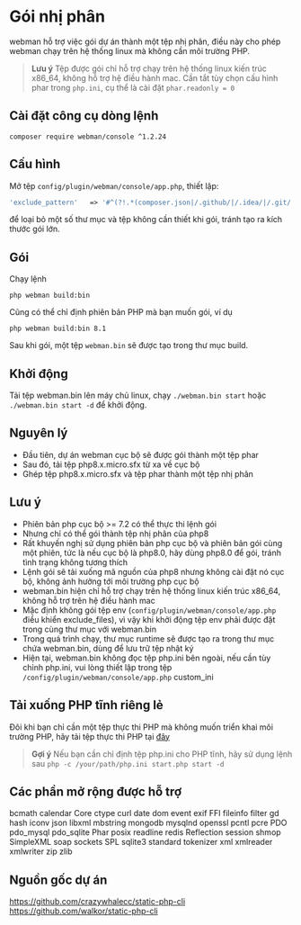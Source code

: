 # Gói nhị phân

webman hỗ trợ việc gói dự án thành một tệp nhị phân, điều này cho phép webman chạy trên hệ thống linux mà không cần môi trường PHP.

> **Lưu ý**
> Tệp được gói chỉ hỗ trợ chạy trên hệ thống linux kiến trúc x86_64, không hỗ trợ hệ điều hành mac.
> Cần tắt tùy chọn cấu hình phar trong `php.ini`, cụ thể là cài đặt `phar.readonly = 0`

## Cài đặt công cụ dòng lệnh
`composer require webman/console ^1.2.24`

## Cấu hình
Mở tệp `config/plugin/webman/console/app.php`, thiết lập:
```php
'exclude_pattern'   => '#^(?!.*(composer.json|/.github/|/.idea/|/.git/|/.setting/|/runtime/|/vendor-bin/|/build/|vendor/webman/admin))(.*)$#'
```
để loại bỏ một số thư mục và tệp không cần thiết khi gói, tránh tạo ra kích thước gói lớn.

## Gói
Chạy lệnh
```
php webman build:bin
```
Cũng có thể chỉ định phiên bản PHP mà bạn muốn gói, ví dụ
```
php webman build:bin 8.1
```

Sau khi gói, một tệp `webman.bin` sẽ được tạo trong thư mục build.

## Khởi động
Tải tệp webman.bin lên máy chủ linux, chạy `./webman.bin start` hoặc `./webman.bin start -d` để khởi động.

## Nguyên lý
* Đầu tiên, dự án webman cục bộ sẽ được gói thành một tệp phar
* Sau đó, tải tệp php8.x.micro.sfx từ xa về cục bộ
* Ghép tệp php8.x.micro.sfx và tệp phar thành một tệp nhị phân

## Lưu ý
* Phiên bản php cục bộ >= 7.2 có thể thực thi lệnh gói
* Nhưng chỉ có thể gói thành tệp nhị phân của php8
* Rất khuyến nghị sử dụng phiên bản php cục bộ và phiên bản gói cùng một phiên, tức là nếu cục bộ là php8.0, hãy dùng php8.0 để gói, tránh tình trạng không tương thích
* Lệnh gói sẽ tải xuống mã nguồn của php8 nhưng không cài đặt nó cục bộ, không ảnh hưởng tới môi trường php cục bộ
* webman.bin hiện chỉ hỗ trợ chạy trên hệ thống linux kiến trúc x86_64, không hỗ trợ trên hệ điều hành mac
* Mặc định không gói tệp env (`config/plugin/webman/console/app.php` điều khiển exclude_files), vì vậy khi khởi động tệp env phải được đặt trong cùng thư mục với webman.bin
* Trong quá trình chạy, thư mục runtime sẽ được tạo ra trong thư mục chứa webman.bin, dùng để lưu trữ tệp nhật ký
* Hiện tại, webman.bin không đọc tệp php.ini bên ngoài, nếu cần tùy chỉnh php.ini, vui lòng thiết lập trong tệp `/config/plugin/webman/console/app.php` custom_ini

## Tải xuống PHP tĩnh riêng lẻ
Đôi khi bạn chỉ cần một tệp thực thi PHP mà không muốn triển khai môi trường PHP, hãy tải tệp thực thi PHP tại [đây](https://www.workerman.net/download)

> **Gợi ý**
> Nếu bạn cần chỉ định tệp php.ini cho PHP tĩnh, hãy sử dụng lệnh sau `php -c /your/path/php.ini start.php start -d`

## Các phần mở rộng được hỗ trợ
bcmath
calendar
Core
ctype
curl
date
dom
event
exif
FFI
fileinfo
filter
gd
hash
iconv
json
libxml
mbstring
mongodb
mysqlnd
openssl
pcntl
pcre
PDO
pdo_mysql
pdo_sqlite
Phar
posix
readline
redis
Reflection
session
shmop
SimpleXML
soap
sockets
SPL
sqlite3
standard
tokenizer
xml
xmlreader
xmlwriter
zip
zlib

## Nguồn gốc dự án

https://github.com/crazywhalecc/static-php-cli
https://github.com/walkor/static-php-cli
